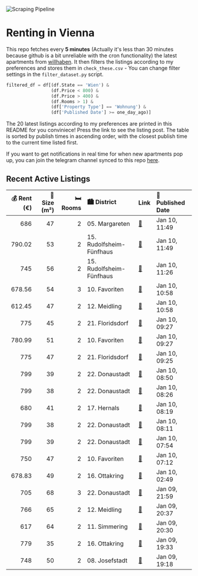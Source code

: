 ![Scraping Pipeline](https://github.com/AthomsG/renting-in-vienna/actions/workflows/run_pipeline.yml/badge.svg)


# Renting in Vienna

This repo fetches every **5 minutes** (Actually it's less than 30 minutes because github is a bit unreliable with the cron functionality) the latest apartments from [willhaben](https://www.willhaben.at/).
It then filters the listings according to my preferences and stores them in `check_these.csv` - You can change filter settings in the `filter_dataset.py` script.

```python
filtered_df = df[(df.State == 'Wien') & 
                 (df.Price < 800) &
                 (df.Price > 400) &
                 (df.Rooms > 1) &
                 (df['Property Type'] == 'Wohnung') &
                 (df['Published Date'] >= one_day_ago)]
```

The 20 latest listings according to my preferences are printed in this README for you conviniece! Press the link to see the listing post.
The table is sorted by publish times in ascending order, with the closest publish time to the current time listed first.

If you want to get notifications in real time for when new apartments pop up, you can join the telegram channel synced to this repo [here](https://t.me/+1HPAYOf5BSsyNTlk).

## Recent Active Listings

|   💰 Rent (€) |   📏 Size (m²) |   🛏️ Rooms | 🏙️ District              | Link                                                                                                                                                                                                                                                                 | 📅 Published Date   |
|-------------:|--------------:|-----------:|:-------------------------|:---------------------------------------------------------------------------------------------------------------------------------------------------------------------------------------------------------------------------------------------------------------------|:-------------------|
|       686    |            47 |          2 | 05. Margareten           | [🔗](https://www.willhaben.at/iad/immobilien/d/mietwohnungen/wien/wien-1050-margareten/helle-ruhige-2-zimmer-wohnung-in-zentraler-lage-n%C3%A4chst-wiedner-hauptstra%C3%9Fe-und-unweit-u1%21-911983497/)                                                              | Jan 10, 11:49      |
|       790.02 |            53 |          2 | 15. Rudolfsheim-Fünfhaus | [🔗](https://www.willhaben.at/iad/immobilien/d/mietwohnungen/wien/wien-1150-rudolfsheim-f%C3%BCnfhaus/tolle-2-zimmer-wohnung-mit-gro%C3%9Fer-neuer-k%C3%BCche---hohe-r%C3%A4ume-im-altbau-mit-schlafzimmer-in-den-innenhof---wg-geeignet-1183774507/)                 | Jan 10, 11:49      |
|       745    |            56 |          2 | 15. Rudolfsheim-Fünfhaus | [🔗](https://www.willhaben.at/iad/immobilien/d/mietwohnungen/wien/wien-1150-rudolfsheim-f%C3%BCnfhaus/%2Aprovisionsfrei%2A-sehr-helle-und-sch%C3%B6ne-2-zimmer-wohnung-856985124/)                                                                                    | Jan 10, 11:26      |
|       678.56 |            54 |          3 | 10. Favoriten            | [🔗](https://www.willhaben.at/iad/immobilien/d/mietwohnungen/wien/wien-1100-favoriten/sanierter-neubau-mit-balkon-in-zentraler-lage%21-978154174/)                                                                                                                    | Jan 10, 10:58      |
|       612.45 |            47 |          2 | 12. Meidling             | [🔗](https://www.willhaben.at/iad/immobilien/d/mietwohnungen/wien/wien-1120-meidling/neu-saniert-%2A%2A%2A-am-migazziplatz-%2A%2A%2A-n%C3%A4he-u4/u6-station-%2A%2A%2A-1-zimmer-mit-kabinett-und-separater-k%C3%BCche-%2A%2A%2A-beim-theresienbad-/-park-1543014494/) | Jan 10, 10:58      |
|       775    |            45 |          2 | 21. Floridsdorf          | [🔗](https://www.willhaben.at/iad/immobilien/d/mietwohnungen/wien/wien-1210-floridsdorf/traumhafte-2-zimmer-wohnung-mit-atemberaubendem-ausblick-in-toller-lage-1494136099/)                                                                                          | Jan 10, 09:27      |
|       780.99 |            51 |          2 | 10. Favoriten            | [🔗](https://www.willhaben.at/iad/immobilien/d/mietwohnungen/wien/wien-1100-favoriten/moderne-miete-mit-terrasse-und-kleiner-gartenfl%C3%A4che-oberlaa-1069628360/)                                                                                                   | Jan 10, 09:27      |
|       775    |            47 |          2 | 21. Floridsdorf          | [🔗](https://www.willhaben.at/iad/immobilien/d/mietwohnungen/wien/wien-1210-floridsdorf/traumhafte-2-zimmer-wohnung-mit-tollem-ausblick-in-ausgezeichneter-lage-2060437291/)                                                                                          | Jan 10, 09:25      |
|       799    |            39 |          2 | 22. Donaustadt           | [🔗](https://www.willhaben.at/iad/immobilien/d/mietwohnungen/wien/wien-1220-donaustadt/1-monat-mietfrei:-erstbezug-im-gr%C3%BCnen-nahe-der-u2---zwischen-badeteich-hirschstetten-und-seestadt-943234822/)                                                             | Jan 10, 08:50      |
|       799    |            38 |          2 | 22. Donaustadt           | [🔗](https://www.willhaben.at/iad/immobilien/d/mietwohnungen/wien/wien-1220-donaustadt/1-monat-mietfrei:-erstbezug-im-gr%C3%BCnen-nahe-der-u2---zwischen-badeteich-hirschstetten-und-seestadt-1322667550/)                                                            | Jan 10, 08:26      |
|       680    |            41 |          2 | 17. Hernals              | [🔗](https://www.willhaben.at/iad/immobilien/d/mietwohnungen/wien/wien-1170-hernals/provisionsfrei%21-helle-ruhige-41m2-wohnung-mit-gr%C3%BCnblick-1216582435/)                                                                                                       | Jan 10, 08:19      |
|       799    |            38 |          2 | 22. Donaustadt           | [🔗](https://www.willhaben.at/iad/immobilien/d/mietwohnungen/wien/wien-1220-donaustadt/1-monat-mietfrei:-erstbezug-im-gr%C3%BCnen-nahe-der-u2---zwischen-badeteich-hirschstetten-und-seestadt-1889003533/)                                                            | Jan 10, 08:11      |
|       799    |            39 |          2 | 22. Donaustadt           | [🔗](https://www.willhaben.at/iad/immobilien/d/mietwohnungen/wien/wien-1220-donaustadt/1-monat-mietfrei:-erstbezug-im-gr%C3%BCnen-nahe-der-u2---zwischen-badeteich-hirschstetten-und-seestadt-1704280680/)                                                            | Jan 10, 07:54      |
|       750    |            47 |          2 | 10. Favoriten            | [🔗](https://www.willhaben.at/iad/immobilien/d/mietwohnungen/wien/wien-1100-favoriten/%22kompakte-eleganz:-erstbezug-in-sanierter-wohnung%21%22-1010670731/)                                                                                                          | Jan 10, 07:12      |
|       678.83 |            49 |          2 | 16. Ottakring            | [🔗](https://www.willhaben.at/iad/immobilien/d/mietwohnungen/wien/wien-1160-ottakring/gem%C3%BCtliche-2-zimmer-wohnung-im-3.-og-2009648704/)                                                                                                                          | Jan 10, 02:49      |
|       705    |            68 |          3 | 22. Donaustadt           | [🔗](https://www.willhaben.at/iad/immobilien/d/mietwohnungen/wien/wien-1220-donaustadt/3-zimmer-gemeindewohnung-1459925097/)                                                                                                                                          | Jan 09, 21:59      |
|       766    |            65 |          2 | 12. Meidling             | [🔗](https://www.willhaben.at/iad/immobilien/d/mietwohnungen/wien/wien-1120-meidling/altbauappartement-im-hetzendorfer-cottage-2001283882/)                                                                                                                           | Jan 09, 20:37      |
|       617    |            64 |          2 | 11. Simmering            | [🔗](https://www.willhaben.at/iad/immobilien/d/mietwohnungen/wien/wien-1110-simmering/wohnung-zu-vermieten-1813785410/)                                                                                                                                               | Jan 09, 20:30      |
|       779    |            35 |          2 | 16. Ottakring            | [🔗](https://www.willhaben.at/iad/immobilien/d/mietwohnungen/wien/wien-1160-ottakring/2-zimmer-wohnung-%7C-thaliastra%C3%9Fe-%7C-billa-im-haus-%7C-3.-liftstock-1753848084/)                                                                                          | Jan 09, 19:33      |
|       748    |            50 |          2 | 08. Josefstadt           | [🔗](https://www.willhaben.at/iad/immobilien/d/mietwohnungen/wien/wien-1080-josefstadt/provisionsfrei-f%C3%BCr-den-mieter%21-lange-gasse-sch%C3%B6nbornpark-hofruhelage-zentrumsnahe-50m%C2%B2-altbaumiete-1.-stock-unbefristet-studenten-bevorzugt%21-953152243/)    | Jan 09, 19:18      |
